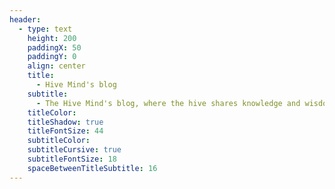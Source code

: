 ```yaml
---
header:
  - type: text
    height: 200
    paddingX: 50
    paddingY: 0
    align: center
    title:
      - Hive Mind's blog
    subtitle:
      - The Hive Mind's blog, where the hive shares knowledge and wisdom.
    titleColor: 
    titleShadow: true
    titleFontSize: 44
    subtitleColor: 
    subtitleCursive: true
    subtitleFontSize: 18
    spaceBetweenTitleSubtitle: 16
---
```

